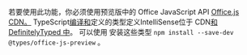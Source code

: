 若要使用此功能，你必须使用预览版中的 Office JavaScript API [Office.js CDN。](https://appsforoffice.microsoft.com/lib/beta/hosted/office.js) TypeScript[编译和](https://appsforoffice.microsoft.com/lib/beta/hosted/office.d.ts)定义的类型定义IntelliSense位于 CDN[和 DefinitelyTyped 中](https://raw.githubusercontent.com/DefinitelyTyped/DefinitelyTyped/master/types/office-js-preview/index.d.ts)。 可以使用 安装这些类型 `npm install --save-dev @types/office-js-preview` 。
